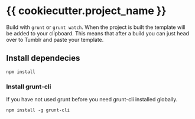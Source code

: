 # {{ cookiecutter.project_name }} 

Build with `grunt` or `grunt watch`. When the project
is built the template will be added to your clipboard.
This means that after a build you can just head over
to Tumblr and paste your template.

## Install dependecies
    npm install

### Install grunt-cli
If you have not used grunt before you need grunt-cli installed globally.

    npm install -g grunt-cli
